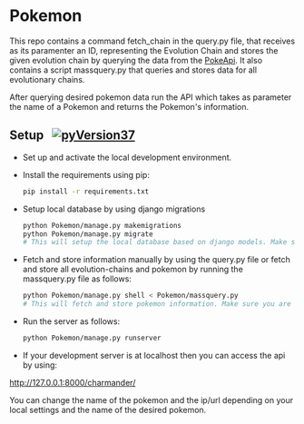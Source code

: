 # Pokemon 

This repo contains a command fetch_chain in the query.py file, that receives as its paramenter an ID, representing the Evolution Chain and stores the given evolution chain by querying the data from the [PokeApi](https://pokeapi.co/). It also contains a script massquery.py that queries and stores data for all evolutionary chains. 

After querying desired pokemon data run the API which takes as parameter the name of a Pokemon and returns the Pokemon's information.

## Setup &nbsp; [![pyVersion37](https://img.shields.io/badge/python-3.9-blue.svg)](https://www.python.org/downloads/release/python-397/)

- Set up and activate the local development environment.


- Install the requirements using pip:

    ```sh
    pip install -r requirements.txt
    ```

- Setup local database by using django migrations

    ```sh
    python Pokemon/manage.py makemigrations
    python Pokemon/manage.py migrate
    # This will setup the local database based on django models. Make sure you are in the same directory as manage.py file
    ```

- Fetch and store information manually by using the query.py file or fetch and store all evolution-chains and pokemon by running the massquery.py file as follows:

    ```sh
    python Pokemon/manage.py shell < Pokemon/massquery.py
    # This will fetch and store pokemon information. Make sure you are in the same directory as manage.py and massquery.py.
    ```

- Run the server as follows:

    ```sh
    python Pokemon/manage.py runserver
    ```

- If your development server is at localhost then you can access the api by using:

http://127.0.0.1:8000/charmander/

You can change the name of the pokemon and the ip/url depending on your local settings and the name of the desired pokemon. 
